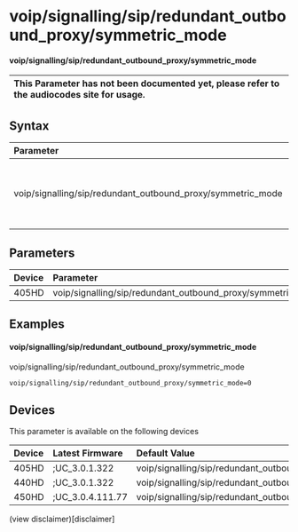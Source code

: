 ﻿---
description: voip/signalling/sip/redundant_outbound_proxy/symmetric_mode
search:
    keywords: ['voip','signalling','sip','redundant_outbound_proxy','symmetric_mode']
---

# voip/signalling/sip/redundant_outbound_proxy/symmetric_mode

#### voip/signalling/sip/redundant_outbound_proxy/symmetric_mode


| This Parameter has not been documented yet, please refer to the audiocodes site for usage.  |
| :--- |

## Syntax
| Parameter | Syntax |
| :--- | :--- |
|voip/signalling/sip/redundant_outbound_proxy/symmetric_mode | {% raw %} undefined {% endraw %} |

## Parameters
|Device|Parameter|value|Description|
|:---|:---|:---|:---|
| 405HD | voip/signalling/sip/redundant_outbound_proxy/symmetric_mode |  |  |

## Examples
#### voip/signalling/sip/redundant_outbound_proxy/symmetric_mode

voip/signalling/sip/redundant_outbound_proxy/symmetric_mode

```
voip/signalling/sip/redundant_outbound_proxy/symmetric_mode=0
```

## Devices
This parameter is available on the following devices

| Device | Latest Firmware | Default Value |
|:---|:---|:---|
| 405HD | ;UC_3.0.1.322 | voip/signalling/sip/redundant_outbound_proxy/symmetric_mode=0 
| 440HD | ;UC_3.0.1.322 | voip/signalling/sip/redundant_outbound_proxy/symmetric_mode=0 
| 450HD | ;UC_3.0.4.111.77 | voip/signalling/sip/redundant_outbound_proxy/symmetric_mode=0 

(view disclaimer)[disclaimer]
